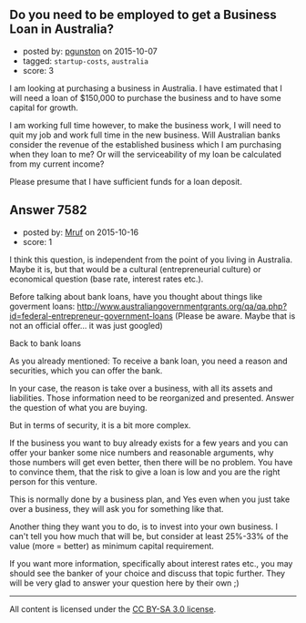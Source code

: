 ## Do you need to be employed to get a Business Loan in Australia?

- posted by: [pgunston](https://stackexchange.com/users/4521702/pgunston) on 2015-10-07
- tagged: `startup-costs`, `australia`
- score: 3

I am looking at purchasing a business in Australia. I have estimated that I will need a loan of $150,000 to purchase the business and to have some capital for growth. 

I am working full time however, to make the business work, I will need to quit my job and work full time in the new business. Will Australian banks consider the revenue of the established business which I am purchasing when they loan to me? Or will the serviceability of my loan be calculated from my current income?

Please presume that I have sufficient funds for a loan deposit.

 


## Answer 7582

- posted by: [Mruf](https://stackexchange.com/users/3246202/mruf) on 2015-10-16
- score: 1

<p>I think this question, is independent from the point of you living in Australia. Maybe it is, but that would be a cultural (entrepreneurial culture) or economical question (base rate, interest rates etc.).</p>

<p>Before talking about bank loans, have you thought about things like goverment loans: <a href="http://www.australiangovernmentgrants.org/qa/qa.php?id=federal-entrepreneur-government-loans" rel="nofollow">http://www.australiangovernmentgrants.org/qa/qa.php?id=federal-entrepreneur-government-loans</a> (Please be aware. Maybe that is not an official offer... it was just googled)</p>

<p>Back to bank loans</p>

<p>As you already mentioned: To receive a bank loan, you need a reason and securities, which you can offer the bank.</p>

<p>In your case, the reason is take over a business, with all its assets and liabilities. Those information need to be reorganized and presented. Answer the question of what you are buying.</p>

<p>But in terms of security, it is a bit more complex. </p>

<p>If the business you want to buy already exists for a few years and you can offer your banker some nice numbers and reasonable arguments, why those numbers will get even better, then there will be no problem. You have to convince them, that the risk to give a loan is low and you are the right person for this venture. </p>

<p>This is normally done by a business plan, and Yes even when you just take over a business, they will ask you for something like that.</p>

<p>Another thing they want you to do, is to invest into your own business. I can't tell you how much that will be, but consider at least 25%-33% of the value (more = better) as minimum capital requirement.</p>

<p>If you want more information, specifically about interest rates etc., you may should see the banker of your choice and discuss that topic further. They will be very glad to answer your question here by their own ;)</p>




---

All content is licensed under the [CC BY-SA 3.0 license](https://creativecommons.org/licenses/by-sa/3.0/).
